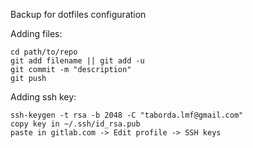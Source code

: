 Backup for dotfiles configuration

Adding files:

```
cd path/to/repo
git add filename || git add -u
git commit -m "description"
git push 
```

Adding ssh key:
```
ssh-keygen -t rsa -b 2048 -C "taborda.lmf@gmail.com"
copy key in ~/.ssh/id_rsa.pub
paste in gitlab.com -> Edit profile -> SSH keys
```
